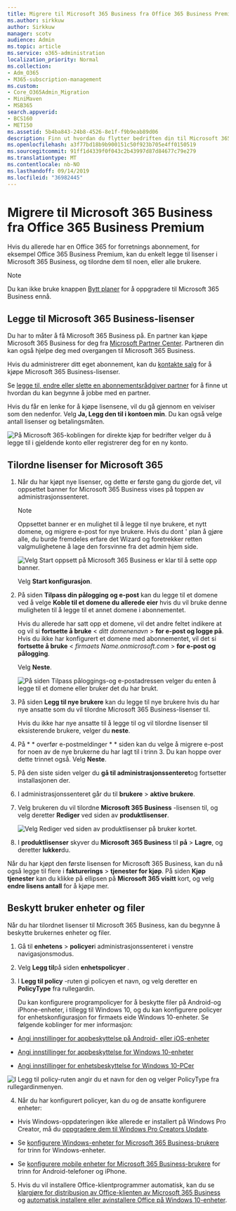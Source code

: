 ```yaml
---
title: Migrere til Microsoft 365 Business fra Office 365 Business Premium
ms.author: sirkkuw
author: Sirkkuw
manager: scotv
audience: Admin
ms.topic: article
ms.service: o365-administration
localization_priority: Normal
ms.collection:
- Adm_O365
- M365-subscription-management
ms.custom:
- Core_O365Admin_Migration
- MiniMaven
- MSB365
search.appverid:
- BCS160
- MET150
ms.assetid: 5b4ba843-24b8-4526-8e1f-f9b9eab89d06
description: Finn ut hvordan du flytter bedriften din til Microsoft 365 Business.
ms.openlocfilehash: a3f77bd18b9b900151c50f923b705e4ff0150519
ms.sourcegitcommit: 91ff1d4339f0f043c2b43997d87d84677c79e279
ms.translationtype: MT
ms.contentlocale: nb-NO
ms.lasthandoff: 09/14/2019
ms.locfileid: "36982445"
---
```

# <a name="migrate-to-microsoft-365-business-from-office-365-business-premium"></a>Migrere til Microsoft 365 Business fra Office 365 Business Premium

Hvis du allerede har en Office 365 for forretnings abonnement, for eksempel Office 365 Business Premium, kan du enkelt legge til lisenser i Microsoft 365 Business, og tilordne dem til noen, eller alle brukere.
  
> [!NOTE]
> Du kan ikke bruke knappen [Bytt planer](https://support.office.com/article/73318661-8f33-478b-bcc7-fb8d69dbb22a?.aspx#switchbutton) for å oppgradere til Microsoft 365 Business ennå. 
  
## <a name="add-microsoft-365-business-licenses"></a>Legge til Microsoft 365 Business-lisenser

Du har to måter å få Microsoft 365 Business på. En partner kan kjøpe Microsoft 365 Business for deg fra [Microsoft Partner Center](get-microsoft-365-business.md). Partneren din kan også hjelpe deg med overgangen til Microsoft 365 Business.
  
Hvis du administrerer ditt eget abonnement, kan du [kontakte salg](https://www.microsoft.com/microsoft-365/business) for å kjøpe Microsoft 365 Business-lisenser. 
  
Se [legge til, endre eller slette en abonnementsrådgiver partner](https://support.office.com/article/f86e8177-936e-491e-9024-44dea2b296ff) for å finne ut hvordan du kan begynne å jobbe med en partner. 
  
Hvis du får en lenke for å kjøpe lisensene, vil du gå gjennom en veiviser som den nedenfor. Velg **Ja, Legg den til i kontoen min**. Du kan også velge antall lisenser og betalingsmåten.
  
![På Microsoft 365-koblingen for direkte kjøp for bedrifter velger du å legge til i gjeldende konto eller registrerer deg for en ny konto.](media/8bc54fd1-9cab-44d5-af91-c471e89aea46.png)
  
## <a name="assign-microsoft-365-licenses"></a>Tilordne lisenser for Microsoft 365

1. Når du har kjøpt nye lisenser, og dette er første gang du gjorde det, vil oppsettet banner for Microsoft 365 Business vises på toppen av administrasjonssenteret.
    
    > [!NOTE]
    > Oppsettet banner er en mulighet til å legge til nye brukere, et nytt domene, og migrere e-post for nye brukere. Hvis du dont ' plan å gjøre alle, du burde fremdeles erfare det Wizard og foretrekker retten valgmulighetene å lage den forsvinne fra det admin hjem side. 
  
   ![Velg Start oppsett på Microsoft 365 Business er klar til å sette opp banner.](media/8d3b0d97-7cca-497f-9364-4b00ad670209.png)
  
    Velg **Start konfigurasjon**.
    
2. På siden **Tilpass din pålogging og e-post** kan du legge til et domene ved å velge **Koble til et domene du allerede eier** hvis du vil bruke denne muligheten til å legge til et annet domene i abonnementet. 
    
    Hvis du allerede har satt opp et domene, vil det andre feltet indikere at og vil si **fortsette å bruke** \< _ditt domenenavn_ \> **for e-post og logge på**.   Hvis du ikke har konfigurert et domene med abonnementet, vil det si **fortsette å bruke** \< _firmaets Name.onmicrosoft.com_ \> **for e-post og pålogging**.  
    
    Velg **Neste**.
    
    ![På siden Tilpass påloggings-og e-postadressen velger du enten å legge til et domene eller bruker det du har brukt.](media/c3f5cfb2-1189-4d2f-803b-c9feb008a7a3.png)
  
3. På siden **Legg til nye brukere** kan du legge til nye brukere hvis du har nye ansatte som du vil tilordne Microsoft 365 Business-lisenser til. 
    
    Hvis du ikke har nye ansatte til å legge til og vil tilordne lisenser til eksisterende brukere, velger du **neste**.
    
4. På * * overfør e-postmeldinger * * siden kan du velge å migrere e-post for noen av de nye brukerne du har lagt til i trinn 3. Du kan hoppe over dette trinnet også. Velg **Neste**.
    
5. På den siste siden velger du **gå til administrasjonssenteret**og fortsetter installasjonen der.
    
6. I administrasjonssenteret går du til **brukere** \> **aktive brukere**.
    
7. Velg brukeren du vil tilordne **Microsoft 365 Business** -lisensen til, og velg deretter **Rediger** ved siden av **produktlisenser**.
    
    ![Velg Rediger ved siden av produktlisenser på bruker kortet.](media/be0fe2d8-7ff8-447c-88f6-d212ed78451c.png)
  
8. I **produktlisenser** skyver du **Microsoft 365 Business** til **på** \> **Lagre**, og deretter **lukker**du.
    
Når du har kjøpt den første lisensen for Microsoft 365 Business, kan du nå også legge til flere i **fakturerings** \> **tjenester for kjøp**. På siden **Kjøp tjenester** kan du klikke på ellipsen på **Microsoft 365 visitt** kort, og velg **endre lisens antall** for å kjøpe mer. 
  
## <a name="protect-user-devices-and-files"></a>Beskytt bruker enheter og filer

Når du har tilordnet lisenser til Microsoft 365 Business, kan du begynne å beskytte brukernes enheter og filer.
  
1. Gå til **enhetens** \> **policyer**i administrasjonssenteret i venstre navigasjonsmodus.
    
2. Velg **Legg til**på siden **enhetspolicyer** .
    
3. I **Legg til policy** -ruten gi policyen et navn, og velg deretter en **PolicyType** fra rullegardin. 
    
    Du kan konfigurere programpolicyer for å beskytte filer på Android-og iPhone-enheter, i tillegg til Windows 10, og du kan konfigurere policyer for enhetskonfigurasjon for firmaets eide Windows 10-enheter. Se følgende koblinger for mer informasjon:
    
  - [Angi innstillinger for appbeskyttelse på Android- eller iOS-enheter](app-protection-settings-for-android-and-ios.md)
    
  - [Angi innstillinger for appbeskyttelse for Windows 10-enheter](protection-settings-for-windows-10-devices.md)
    
  - [Angi innstillinger for enhetsbeskyttelse for Windows 10-PCer](protection-settings-for-windows-10-pcs.md)
    
   ![I Legg til policy-ruten angir du et navn for den og velger PolicyType fra rullegardinmenyen.](media/76ef37e4-1d18-4f34-8a0f-391ab1d0ae2b.png)
  
4. Når du har konfigurert policyer, kan du og de ansatte konfigurere enheter:
    
  - Hvis Windows-oppdateringen ikke allerede er installert på Windows Pro Creator, må du [oppgradere dem til Windows Pro Creators Update](upgrade-to-windows-pro-creators-update.md).
    
  - Se [konfigurere Windows-enheter for Microsoft 365 Business-brukere](set-up-windows-devices.md) for trinn for Windows-enheter. 
    
  - Se [konfigurere mobile enheter for Microsoft 365 Business-brukere](set-up-mobile-devices.md) for trinn for Android-telefoner og iPhone. 
    
5. Hvis du vil installere Office-klientprogrammer automatisk, kan du se [klargjøre for distribusjon av Office-klienten av Microsoft 365 Business](prepare-for-office-client-deployment.md) og [automatisk installere eller avinstallere Office på Windows 10-enheter](auto-install-or-uninstall-office.md).
    


